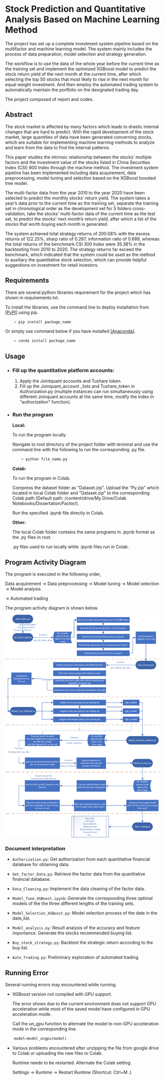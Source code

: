# **Stock Prediction and Quantitative Analysis Based on Machine Learning Method**

The project has set up a complete investment system pipeline based on the multifactor and machine learning model. The system mainly includes the process of data preparation, model selection and strategy generation. 



The workflow is to use the data of the whole year before the current time as the training set and implement the optimized XGBoost model to predict the stock return yield of the next month at the current time, after which selecting the top 50 stocks that most likely to rise in the next month for equal weight investment. And then employ the automated trading system to automatically maintain the portfolio on the designated trading day.



The project composed of report and codes.

## Abstract

The stock market is affected by many factors which leads to drastic internal changes that are hard to predict. With the rapid development of the stock market, large quantities of data have been generated concerning stocks, which are suitable for implementing machine learning methods to analyze and learn from the data to find the internal patterns.

 

This paper studies the intrinsic relationship between the stocks’ multiple factors and the investment value of the stocks listed in China Securities Index (CSI) 800 Index through the machine method. The investment system pipeline has been implemented including data acquirement, data preprocessing, model tuning and selection based on the XGBoost boosted tree model. 

 

The multi-factor data from the year 2010 to the year 2020 have been selected to predict the monthly stocks’ return yield. The system takes a year’s data prior to the current time as the training set, separate the training set in chronological order as the development set for 5 folders cross-validation, take the stocks’ multi-factor data of the current time as the test set, to predict the stocks’ next month’s return yield, after which a list of the stocks that worth buying each month is generated.

 

The system achieved total strategy returns of 200.08% with the excess returns of 122.25%, sharp ratio of 0.287, information ratio of 0.689, whereas the total returns of the benchmark CSI 300 Index were 35.38% in the backtesting from 2010 to 2020. The strategy returns far exceed the benchmark, which indicated that the system could be used as the method to auxiliary the quantitative stock selection, which can provide helpful suggestions on investment for retail investors.

## Requirements

There are several python libraries requirement for the project which has shown in requirements.txt.



To install the libraries, use the command line to deploy installation from [[PyPI]](https://pypi.python.org/pypi) using pip.

```python
    > pip install package_name
```

Or simply use command below if you have installed [[Anaconda]](https://www.anaconda.com/distribution/).
```python
    > conda install package_name
```


## Usage

- ### Fill up the quantitative platform accounts:

  1. Apply the Jointquant accounts and Tushare token.
  2. Fill up the Joinquant_account _lists and Tushare_token in Authorization.py (multiple instances can  run simultaneously using different Joinquant accounts at the same time, modify the index in "authorization" function).

- ### Run the program

  **Local:**

  To run the program locally. 

  Navigate to root directory of the project folder with terminal and use the command line with the following to run the corresponding .py file.

  ```python
      > python file_name.py
  ```

  

  **Colab:**

  To run the program in Colab. 

  Compress the dataset folder as "Dataset.zip". Upload  the "Py.zip" which located in local Colab folder and "Dataset.zip" to the corresponding Colab path (Default path: /content/drive/My Drive/Colab Notebooks/Dissertation/Factor/).

  Run the specified .ipynb file directly in Colab.

  

  **Other:**

  The local Colab folder contains the same programs in .ipynb format as the .py files in root. 

  .py files used to run locally while .ipynb files run in Colab.

## Program Activity Diagram

The program is executed in the following order,

Data acquirement -> Data preprocessing -> Model tuning -> Model selection -> Model analysis 

 -> Automated trading

 

The program activity diagram is shown below.




![image](README.assets/Activity%20diagram.png)

### Document interpretation

* `Authorization.py`: Get authorization from each quantitative financial database for obtaining data.

* `Get_factor_Data.py`: Retrieve the factor data from the quantitative financial database.
* `Data_Cleaning.py`: Implement the data cleaning of the factor data.
* `Model_Tune_XGBoost.ipynb`: Generate the corresponding three optimal models of the the three different lengths of the training sets.
* `Model_Selection_XGBoost.py`: Model selection process of the date in the date_list.
* `Model_analysis.py`: Result analysis of the accuracy and feature importance. Generate the stocks recommended buying list.
* `Buy_stock_strategy.py`: Backtest the strategic return according to the buy list.
* `Auto_Trading.py`: Preliminary exploration of automated trading.
## Running Error
Several running errors may encountered while running.
* XGBoost version not compiled with GPU support.

  The error shows due to the current environment does not support GPU acceleration while most of the saved model have configured in GPU acceleration mode.

  Call the un_gpu function to alternate the model to non-GPU acceleration mode in the corresponding line. 
```Python
	model=model_ungpu(model)
```

* Various problems encountered after unzipping the file from google drive to Colab or uploading the new files to Colab.

  Runtime needs to be restarted. Alternate the Colab setting.

  Settings -> Runtime -> Restart Runtime (Shortcut: Ctrl+M .)
